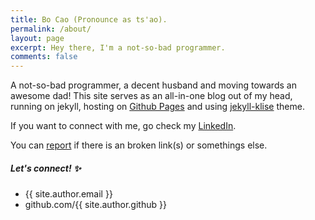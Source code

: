 ```yaml
---
title: Bo Cao (Pronounce as ts'ao).
permalink: /about/
layout: page
excerpt: Hey there, I'm a not-so-bad programmer. 
comments: false
---
```


A not-so-bad programmer, a decent husband and moving towards an awesome dad! This site serves as an all-in-one blog out of my head, running on jekyll, hosting on [Github Pages](https://pages.github.com/) and using [jekyll-klise](https://github.com/piharpi/jekyll-klise) theme. 

If you want to connect with me, go check my [LinkedIn](https://www.linkedin.com/in/bo-cao/). 

You can [report](http://github.com/oacob1/oacob1.github.io/issues/new) if there is an broken link(s) or somethings else.

##### Let's connect! ✨

- {{ site.author.email }}
- github.com/{{ site.author.github }}
